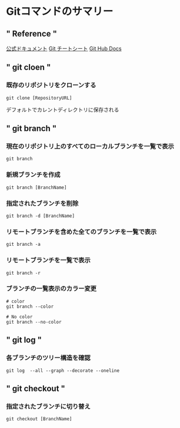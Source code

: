 # Gitコマンドのサマリー

## " Reference "

[公式ドキュメント](https://git-scm.com/docs)
[Git チートシート](https://training.github.com/downloads/ja/github-git-cheat-sheet.pdf)
[Git Hub Docs](https://docs.github.com/ja)

## " git cloen "

### 既存のリポジトリをクローンする

```shell
git clone [RepositoryURL]
```

デフォルトでカレントディレクトリに保存される

## " git branch "

### 現在のリポジトリ上のすべてのローカルブランチを一覧で表示

```shell
git branch
```

### 新規ブランチを作成

```shell
git branch [BranchName]
```

### 指定されたブランチを削除

```shell
git branch -d [BranchName]
```

### リモートブランチを含めた全てのブランチを一覧で表示

```shell
git branch -a
```

### リモートブランチを一覧で表示

```shell
git branch -r
```

### ブランチの一覧表示のカラー変更

```shell
# color
git branch --color

# No color
git branch --no-color
```

## " git log "

### 各ブランチのツリー構造を確認

```shell
git log  --all --graph --decorate --oneline
```

## " git checkout "

### 指定されたブランチに切り替え

```shell
git checkout [BranchName]
```
